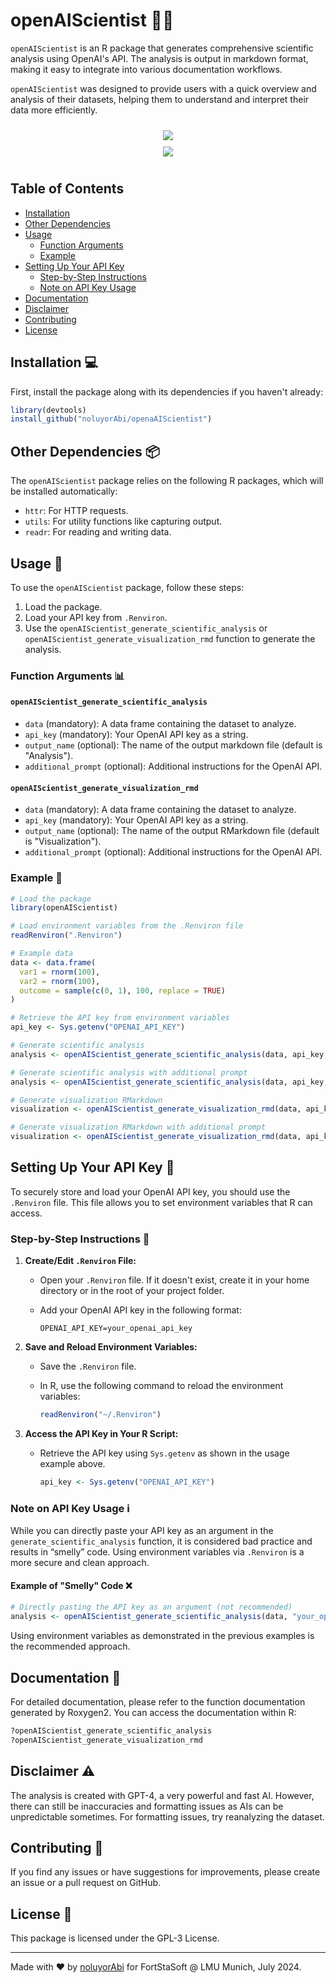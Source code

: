 # openAIScientist 🧪🔬

`openAIScientist` is an R package that generates comprehensive scientific analysis using OpenAI's API. The analysis is output in markdown format, making it easy to integrate into various documentation workflows.

`openAIScientist` was designed to provide users with a quick overview and analysis of their datasets, helping them to understand and interpret their data more efficiently.

<div align="center">
  <img src="https://hits.sh/github.com/noluyorAbi/openaAIScientist.svg?style=for-the-badge&label=TOTAL%20VIEWS&labelColor=000000&logo=r" style="margin-bottom: 10px; margin-top:10px" />
</div>

<div align="center">
  <img src="https://github.com/noluyorAbi/openAIScientist/actions/workflows/R-CMD-check.yml/badge.svg" style="margin-bottom: 10px;" />
</div>

## Table of Contents

- [Installation](#installation-)
- [Other Dependencies](#other-dependencies-)
- [Usage](#usage-)
  - [Function Arguments](#function-arguments-)
  - [Example](#example-)
- [Setting Up Your API Key](#setting-up-your-api-key-)
  - [Step-by-Step Instructions](#step-by-step-instructions-)
  - [Note on API Key Usage](#note-on-api-key-usage-)
- [Documentation](#documentation-)
- [Disclaimer](#disclaimer-)
- [Contributing](#contributing-)
- [License](#license-)

## Installation 💻

First, install the package along with its dependencies if you haven't already:

```r
library(devtools)
install_github("noluyorAbi/openaAIScientist")
```

## Other Dependencies 📦

The `openAIScientist` package relies on the following R packages, which will be installed automatically:

- `httr`: For HTTP requests.
- `utils`: For utility functions like capturing output.
- `readr`: For reading and writing data.

## Usage 🚀

To use the `openAIScientist` package, follow these steps:

1. Load the package.
2. Load your API key from `.Renviron`.
3. Use the `openAIScientist_generate_scientific_analysis` or `openAIScientist_generate_visualization_rmd` function to generate the analysis.

### Function Arguments 📊

#### `openAIScientist_generate_scientific_analysis`

- `data` (mandatory): A data frame containing the dataset to analyze.
- `api_key` (mandatory): Your OpenAI API key as a string.
- `output_name` (optional): The name of the output markdown file (default is "Analysis").
- `additional_prompt` (optional): Additional instructions for the OpenAI API.

#### `openAIScientist_generate_visualization_rmd`

- `data` (mandatory): A data frame containing the dataset to analyze.
- `api_key` (mandatory): Your OpenAI API key as a string.
- `output_name` (optional): The name of the output RMarkdown file (default is "Visualization").
- `additional_prompt` (optional): Additional instructions for the OpenAI API.

### Example 📝

```r
# Load the package
library(openAIScientist)

# Load environment variables from the .Renviron file
readRenviron(".Renviron")

# Example data
data <- data.frame(
  var1 = rnorm(100),
  var2 = rnorm(100),
  outcome = sample(c(0, 1), 100, replace = TRUE)
)

# Retrieve the API key from environment variables
api_key <- Sys.getenv("OPENAI_API_KEY")

# Generate scientific analysis
analysis <- openAIScientist_generate_scientific_analysis(data, api_key, "Analysis")

# Generate scientific analysis with additional prompt
analysis <- openAIScientist_generate_scientific_analysis(data, api_key, "Analysis-ADDITIONAL-PROMPT","Write the analysis in German")

# Generate visualization RMarkdown
visualization <- openAIScientist_generate_visualization_rmd(data, api_key, "Visualization")

# Generate visualization RMarkdown with additional prompt
visualization <- openAIScientist_generate_visualization_rmd(data, api_key, "Visualization-ADDITIONAL-PROMPT", "make the visualizations for red-green colorblind")

```

## Setting Up Your API Key 🔑

To securely store and load your OpenAI API key, you should use the `.Renviron` file. This file allows you to set environment variables that R can access.

### Step-by-Step Instructions 📝

1. **Create/Edit `.Renviron` File:**

   - Open your `.Renviron` file. If it doesn't exist, create it in your home directory or in the root of your project folder.
   - Add your OpenAI API key in the following format:
   
     ```plaintext
     OPENAI_API_KEY=your_openai_api_key
     ```

2. **Save and Reload Environment Variables:**

   - Save the `.Renviron` file.
   - In R, use the following command to reload the environment variables:
   
     ```r
     readRenviron("~/.Renviron")
     ```

3. **Access the API Key in Your R Script:**

   - Retrieve the API key using `Sys.getenv` as shown in the usage example above.
   
     ```r
     api_key <- Sys.getenv("OPENAI_API_KEY")
     ```

### Note on API Key Usage ℹ️

While you can directly paste your API key as an argument in the `generate_scientific_analysis` function, it is considered bad practice and results in “smelly” code. Using environment variables via `.Renviron` is a more secure and clean approach.

#### Example of "Smelly" Code ❌

```r
# Directly pasting the API key as an argument (not recommended)
analysis <- openAIScientist_generate_scientific_analysis(data, "your_openai_api_key", "Analysis")
```

Using environment variables as demonstrated in the previous examples is the recommended approach.

## Documentation 📖

For detailed documentation, please refer to the function documentation generated by Roxygen2. You can access the documentation within R:

```r
?openAIScientist_generate_scientific_analysis
?openAIScientist_generate_visualization_rmd
```

## Disclaimer ⚠️

The analysis is created with GPT-4, a very powerful and fast AI. However, there can still be inaccuracies and formatting issues as AIs can be unpredictable sometimes. For formatting issues, try reanalyzing the dataset.

## Contributing 🤝

If you find any issues or have suggestions for improvements, please create an issue or a pull request on GitHub.

## License 📜

This package is licensed under the GPL-3 License.

---
Made with ♥ by [noluyorAbi](https://github.com/noluyorAbi) for FortStaSoft @ LMU Munich, July 2024.


